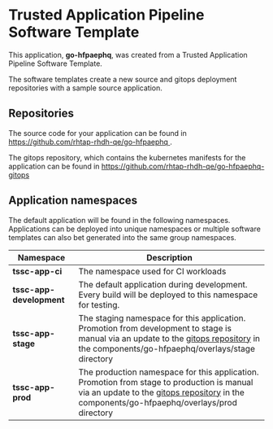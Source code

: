 # Trusted Application Pipeline Software Template

This application, **go-hfpaephq**, was created from a Trusted Application Pipeline Software Template.

The software templates create a new source and gitops deployment repositories with a sample source application. 

## Repositories

The source code for your application can be found in [https://github.com/rhtap-rhdh-qe/go-hfpaephq ](https://github.com/rhtap-rhdh-qe/go-hfpaephq ).
 
The gitops repository, which contains the kubernetes manifests for the application can be found in 
[https://github.com/rhtap-rhdh-qe/go-hfpaephq-gitops ](https://github.com/rhtap-rhdh-qe/go-hfpaephq-gitops ) 

## Application namespaces 

The default application will be found in the following namespaces. Applications can be deployed into unique namespaces or multiple software templates can also bet generated into the same group namespaces.  

|  Namespace   |  Description   |  
| -------- | -------- |
| **tssc-app-ci** | The namespace used for CI workloads |
| **tssc-app-development** | The default application during development. Every build will be deployed to this namespace for testing. |
| **tssc-app-stage** | The staging namespace for this application. Promotion from development to stage is manual via an update to the [gitops repository](https://github.com/rhtap-rhdh-qe/go-hfpaephq-gitops ) in the components/go-hfpaephq/overlays/stage directory |
| **tssc-app-prod** | The production namespace for this application. Promotion from stage to production is manual via an update to the [gitops repository](https://github.com/rhtap-rhdh-qe/go-hfpaephq-gitops ) in the components/go-hfpaephq/overlays/prod directory |